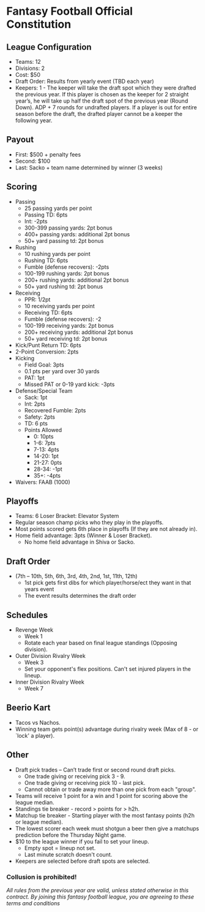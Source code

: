 # Fantasy Football Official Constitution

## League Configuration
* Teams: 12	
* Divisions: 2	
* Cost: $50	
* Draft Order: Results from yearly event (TBD each year)
* Keepers: 1 - The keeper will take the draft spot which they were drafted the previous year. If this player is chosen as the keeper for 2 straight year’s, he will take up half the draft spot of the previous year (Round Down). ADP + 7 rounds for undrafted players. If a player is out for entire season before the draft, the drafted player cannot be a keeper the following year. 

## Payout
* First: $500 + penalty fees 
* Second: $100 
* Last: Sacko + team name determined by winner (3 weeks)

## Scoring
* Passing
  * 25 passing yards per point
  * Passing TD: 6pts
  * Int: -2pts
  * 300-399 passing yards: 2pt bonus
  * 400+ passing yards: additional 2pt bonus
  * 50+ yard passing td: 2pt bonus
* Rushing
  * 10 rushing yards per point
  * Rushing TD: 6pts
  * Fumble (defense recovers): -2pts
  * 100-199 rushing yards: 2pt bonus
  * 200+ rushing yards: additional 2pt bonus
  * 50+ yard rushing td: 2pt bonus
* Receiving 
  * PPR: 1/2pt
  * 10 receiving yards per point
  * Receiving TD: 6pts
  * Fumble (defense recovers): -2
  * 100-199 receiving yards: 2pt bonus
  * 200+ receiving yards: additional 2pt bonus
  * 50+ yard receiving td: 2pt bonus
* Kick/Punt Return TD: 6pts
* 2-Point Conversion: 2pts
* Kicking
  * Field Goal: 3pts  
  * 0.1 pts per yard over 30 yards
  * PAT: 1pt
  * Missed PAT or 0-19 yard kick: -3pts
* Defense/Special Team
  * Sack: 1pt
  * Int: 2pts
  * Recovered Fumble: 2pts
  * Safety: 2pts
  * TD: 6 pts
  * Points Allowed
    * 0: 10pts
    * 1-6: 7pts
    * 7-13: 4pts
    * 14-20: 1pt
    * 21-27: 0pts
    * 28-34: -1pt
    * 35+: -4pts
* Waivers: FAAB (1000)

## Playoffs
* Teams: 6	Loser Bracket: Elevator System		
* Regular season champ picks who they play in the playoffs. 
* Most points scored gets 6th place in playoffs (If they are not already in). 
* Home field advantage: 3pts (Winner & Loser Bracket).
  * No home field advantage in Shiva or Sacko.
## Draft Order
* (7th – 10th, 5th, 6th, 3rd, 4th, 2nd, 1st, 11th, 12th) 
  * 1st pick gets first dibs for which player/horse/ect they want in that years event
  * The event results determines the draft order

## Schedules
* Revenge Week
  * Week 1
  * Rotate each year based on final league standings (Opposing division).
* Outer Division Rivalry Week
  * Week 3
  * Set your opponent's flex positions. Can't set injured players in the lineup.
* Inner Division Rivalry Week
  * Week 7 

## Beerio Kart
* Tacos vs Nachos.	
* Winning team gets point(s) advantage during rivalry week (Max of 8 - or `lock' a player). 

## Other
* Draft pick trades – Can’t trade first or second round draft picks.
  * One trade giving or receiving pick 3 - 9.
  * One trade giving or receiving pick 10 - last pick.
  * Cannot obtain or trade away more than one pick from each "group".
* Teams will receive 1 point for a win and 1 point for scoring above the league median. 
* Standings tie breaker - record > points for > h2h. 
* Matchup tie breaker - Starting player with the most fantasy points (h2h or league median).
* The lowest scorer each week must shotgun a beer then give a matchups prediction before the Thursday Night game.
* $10 to the league winner if you fail to set your lineup.
  * Empty spot = lineup not set.
  * Last minute scratch doesn't count.
* Keepers are selected before draft spots are selected.

### Collusion is prohibited! 


*All rules from the previous year are valid, unless stated otherwise in this contract. By joining this fantasy football league, you are agreeing to these terms and conditions*
